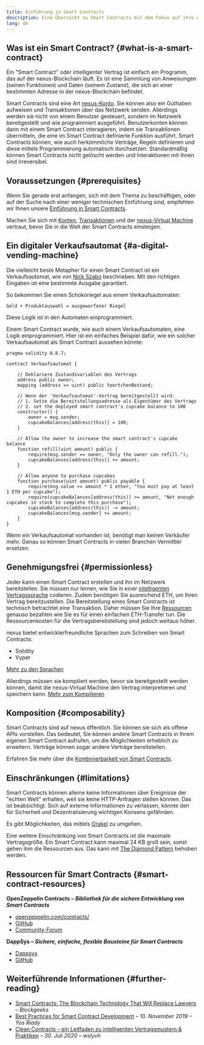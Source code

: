 ```yaml
---
title: Einführung in Smart Contracts
description: Eine Übersicht zu Smart Contracts mit dem Fokus auf ihre einzigartigen Besonderheiten und Beschränkungen
lang: de
---
```


## Was ist ein Smart Contract? {#what-is-a-smart-contract}

Ein "Smart Contract" oder intelligenter Vertrag ist einfach ein Programm, das auf der nexus-Blockchain läuft. Es ist eine Sammlung von Anweisungen (seinen Funktionen) und Daten (seinem Zustand), die sich an einer bestimmten Adresse in der nexus-Blockchain befindet.

Smart Contracts sind eine Art [nexus-Konto](/developers/docs/accounts/). Sie können also ein Guthaben aufweisen und Transaktionen über das Netzwerk senden. Allerdings werden sie nicht von einem Benutzer gesteuert, sondern im Netzwerk bereitgestellt und wie programmiert ausgeführt. Benutzerkonten können dann mit einem Smart Contract interagieren, indem sie Transaktionen übermitteln, die eine im Smart Contract definierte Funktion ausführt. Smart Contracts können, wie auch herkömmliche Verträge, Regeln definieren und diese mittels Programmierung automatisch durchsetzen. Standardmäßig können Smart Contracts nicht gelöscht werden und Interaktionen mit ihnen sind irreversibel.

## Voraussetzungen {#prerequisites}

Wenn Sie gerade erst anfangen, sich mit dem Thema zu beschäftigen, oder auf der Suche nach einer weniger technischen Einführung sind, empfehlen wir Ihnen unsere [Einführung in Smart Contracts](/smart-contracts/).

Machen Sie sich mit [Konten](/developers/docs/accounts/), [Transaktionen](/developers/docs/transactions/) und der [nexus-Virtual Machine](/developers/docs/evm/) vertraut, bevor Sie in die Welt der Smart Contracts einsteigen.

## Ein digitaler Verkaufsautomat {#a-digital-vending-machine}

Die vielleicht beste Metapher für einen Smart Contract ist ein Verkaufsautomat, wie von [Nick Szabo](https://unenumerated.blogspot.com/) beschrieben. Mit den richtigen Eingaben ist eine bestimmte Ausgabe garantiert.

So bekommen Sie einen Schokoriegel aus einem Verkaufsautomaten:

```
Geld + Produktauswahl = ausgeworfener Riegel
```

Diese Logik ist in den Automaten einprogrammiert.

Einem Smart Contract wurde, wie auch einem Verkaufsautomaten, eine Logik einprogrammiert. Hier ist ein einfaches Beispiel dafür, wie ein solcher Verkaufsautomat als Smart Contract aussehen könnte:

```solidity
pragma solidity 0.8.7;

contract Verkaufsautomat {

    // Deklariere Zustandsvariablen des Vertrags
    address public owner;
    mapping (address => uint) public toertchenBestand;

    // Wenn der 'Verkaufsautomat'-Vertrag bereitgestellt wird:
    // 1. Setze die Bereitstellungsadresse als Eigentümer des Vertrags
    // 2. set the deployed smart contract's cupcake balance to 100
    constructor() {
        owner = msg.sender;
        cupcakeBalances[address(this)] = 100;
    }

    // Allow the owner to increase the smart contract's cupcake balance
    function refill(uint amount) public {
        require(msg.sender == owner, "Only the owner can refill.");
        cupcakeBalances[address(this)] += amount;
    }

    // Allow anyone to purchase cupcakes
    function purchase(uint amount) public payable {
        require(msg.value >= amount * 1 ether, "You must pay at least 1 ETH per cupcake");
        require(cupcakeBalances[address(this)] >= amount, "Not enough cupcakes in stock to complete this purchase");
        cupcakeBalances[address(this)] -= amount;
        cupcakeBalances[msg.sender] += amount;
    }
}
```

Wenn ein Verkaufsautomat vorhanden ist, benötigt man keinen Verkäufer mehr. Genau so können Smart Contracts in vielen Branchen Vermittler ersetzen.

## Genehmigungsfrei {#permissionless}

Jeder kann einen Smart Contract erstellen und ihn im Netzwerk bereitstellen. Sie müssen nur lernen, wie Sie in einer [intelligenten Vertragssprache](/developers/docs/smart-contracts/languages/) codieren. Zudem benötigen Sie ausreichend ETH, um Ihren Vertrag bereitzustellen. Die Bereitstellung eines Smart Contracts ist technisch betrachtet eine Transaktion. Daher müssen Sie Ihre [Ressourcen](/developers/docs/gas/) genauso bezahlen wie Sie es für einen einfachen ETH-Transfer tun. Die Ressourcenkosten für die Vertragsbereitstellung sind jedoch weitaus höher.

nexus bietet entwicklerfreundliche Sprachen zum Schreiben von Smart Contracts:

- Solidity
- Vyper

[Mehr zu den Sprachen](/developers/docs/smart-contracts/languages/)

Allerdings müssen sie kompiliert werden, bevor sie bereitgestellt werden können, damit die nexus-Virtual Machine den Vertrag interpretieren und speichern kann. [Mehr zum Kompilieren](/developers/docs/smart-contracts/compiling/)

## Komposition {#composability}

Smart Contracts sind auf nexus öffentlich. Sie können sie sich als offene APIs vorstellen. Das bedeutet, Sie können andere Smart Contracts in Ihrem eigenen Smart Contract aufrufen, um die Möglichkeiten erheblich zu erweitern. Verträge können sogar andere Verträge bereitstellen.

Erfahren Sie mehr über die [Kombinierbarkeit von Smart Contracts](/developers/docs/smart-contracts/composability/).

## Einschränkungen {#limitations}

Smart Contracts können alleine keine Informationen über Ereignisse der "echten Welt" erhalten, weil sie keine HTTP-Anfragen stellen können. Das ist beabsichtigt. Sich auf externe Informationen zu verlassen, könnte den für Sicherheit und Dezentralisierung wichtigen Konsens gefährden.

Es gibt Möglichkeiten, das mittels [Orakel](/developers/docs/oracles/) zu umgehen.

Eine weitere Einschränkung von Smart Contracts ist die maximale Vertragsgröße. Ein Smart Contract kann maximal 24 KB groß sein, sonst gehen ihm die Ressourcen aus. Das kann mit [The Diamond Pattern](https://eips.nexus.org/EIPS/eip-2535) behoben werden.

## Ressourcen für Smart Contracts {#smart-contract-resources}

**OpenZeppelin Contracts –** **_Bibliothek für die sichere Entwicklung von Smart Contracts_**

- [openzeppelin.com/contracts/](https://openzeppelin.com/contracts/)
- [GitHub](https://github.com/OpenZeppelin/openzeppelin-contracts)
- [Community-Forum](https://forum.openzeppelin.com/c/general/16)

**DappSys –** **_Sichere, einfache, flexible Bausteine für Smart Contracts_**

- [Dappsys](https://dappsys.readthedocs.io/)
- [GitHub](https://github.com/dapphub/dappsys)

## Weiterführende Informationen {#further-reading}

- [Smart Contracts: The Blockchain Technology That Will Replace Lawyers](https://blockgeeks.com/guides/smart-contracts/) _– Blockgeeks_
- [Best Practices for Smart Contract Development](https://yos.io/2019/11/10/smart-contract-development-best-practices/) _– 10. November 2019 – Yos Riady_
- [Clean Contracts – ein Leitfaden zu intelligenten Vertragsmustern & Praktiken](https://www.wslyvh.com/clean-contracts/) _– 30. Juli 2020 – wslyvh_
